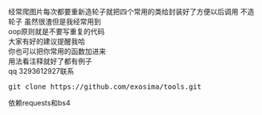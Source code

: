 经常爬图片每次都要重新造轮子就把四个常用的类给封装好了方便以后调用 不造轮子 虽然很渣但是我经常用到<br />
oop原则就是不要写重复的代码<br />
大家有好的建议提醒我哈<br />
你也可以把你常用的函数加进来<br />
用法看注释就好了都有例子<br />
qq 3293612927联系 <br />
<pre>git clone https://github.com/exosima/tools.git</pre>
依赖requests和bs4
